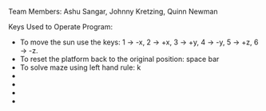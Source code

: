 Team Members: Ashu Sangar, Johnny Kretzing, Quinn Newman

Keys Used to Operate Program: 
- To move the sun use the keys: 1 -> -x, 2 -> +x, 3 -> +y, 4 -> -y, 5 -> +z, 6 -> -z.
- To reset the platform back to the original position: space bar
- To solve maze using left hand rule: k
-
-
-
-